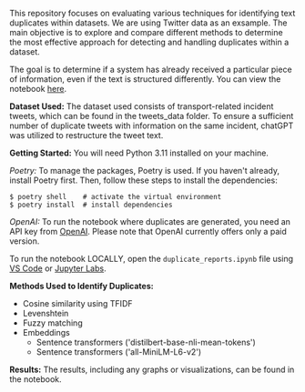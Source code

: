 This repository focuses on evaluating various techniques for identifying text duplicates within datasets. We are using Twitter data as an exsample. The main objective is to explore and compare different methods to determine the most effective approach for detecting and handling duplicates within a dataset.

The goal is to determine if a system has already received a particular piece of information, even if the text is structured differently. You can view the notebook [here](https://nbviewer.org/github/asmaatbaeen/duplicate_reports/blob/main/duplicate_reports.ipynb).

**Dataset Used:**
The dataset used consists of transport-related incident tweets, which can be found in the tweets_data folder. To ensure a sufficient number of duplicate tweets with information on the same incident, chatGPT was utilized to restructure the tweet text.

**Getting Started:**
You will need Python 3.11 installed on your machine.

*Poetry:*
To manage the packages, Poetry is used. If you haven't already, install Poetry first. Then, follow these steps to install the dependencies:
```
$ poetry shell    # activate the virtual environment
$ poetry install  # install dependencies
```

*OpenAI:*
To run the notebook where duplicates are generated, you need an API key from [OpenAI](https://platform.openai.com/account/api-keys). Please note that OpenAI currently offers only a paid version.

To run the notebook LOCALLY, open the `duplicate_reports.ipynb` file using [VS Code](https://code.visualstudio.com/) or [Jupyter Labs](https://jupyterlab.readthedocs.io).

**Methods Used to Identify Duplicates:**
- Cosine similarity using TFIDF
- Levenshtein
- Fuzzy matching
- Embeddings 
    - Sentence transformers ('distilbert-base-nli-mean-tokens')
    - Sentence transformers ('all-MiniLM-L6-v2')



**Results:**
The results, including any graphs or visualizations, can be found in the notebook.